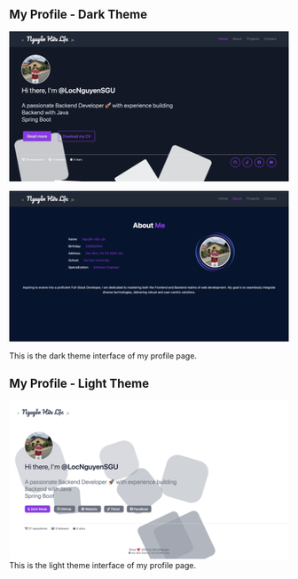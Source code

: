 ## My Profile - Dark Theme

![1741494345504](image/README/1741494345504.png)

![1741494317305](image/README/1741494317305.png)

This is the dark theme interface of my profile page.

## My Profile - Light Theme

![Light Theme](image-1.png)
This is the light theme interface of my profile page.
